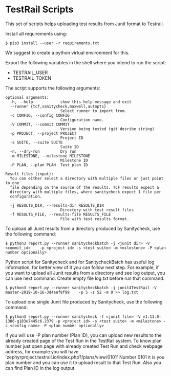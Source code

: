 
# TestRail Scripts

This set of scripts helps uploading test results from Junit format to Testrail.

Install all requirements using:

```
$ pip3 install --user -r requirements.txt
```

We suggest to create a python virtual environment for this.

Export the following variables in the shell where you intend to run the script:

- TESTRAIL\_USER
- TESTRAIL\_TOKEN

The script supports the following arguments:

```
optional arguments:
  -h, --help            show this help message and exit
  --runner {tcf,sanitycheck,maxwell,autopts}
                        Select runner to import from.
  -c CONFIG, --config CONFIG
                        Configuration name.
  -V COMMIT, --commit COMMIT
                        Version being tested (git desribe string)
  -p PROJECT, --project PROJECT
                        Project ID
  -s SUITE, --suite SUITE
                        Suite ID
  -n, --dry-run         Dry run
  -m MILESTONE, --milestone MILESTONE
                        Milestone ID
  -P PLAN, --plan PLAN  Test plan ID

Result files (input):
  You can either select a directory with multiple files or just point to one
  file depending on the source of the results. TCF results expect a
  directory with multiple files, where sanitycheck expect 1 file per
  configuration.

  -j RESULTS_DIR, --results-dir RESULTS_DIR
                        Directory with test result files
  -f RESULTS_FILE, --results-file RESULTS_FILE
                        File with test results format.
```


To upload all Junit results from a directory produced by Sanitycheck, use the following command:

```
$ python3 report.py --runner sanitycheckbatch -j <junit dir> -V <commit_id>    -p <project id> -s <test suite> -m <milestone> -P <plan number optionally>
```

Python script for Sanitycheck and for SanitycheckBatch has useful log information, for better view of it you can follow next step.
For example, if you want to upload all Junit results from a directory and see log output, you can use next command. Create empty file log.txt before run that command.

```
$ python3 report.py --runner sanitycheckbatch -j junit4TestRail -V master-2019-10-16-3d4aef8f99    -p 5 -s 52 -m 9 >> log.txt
```

To upload one single Junit file produced by Sanitycheck, use the following command:

```
$ python3 report.py --runner sanitycheck -f <junit file> -V v1.13.0-1386-g183e7445c6.2379 -p <project id> -s <test suite> -m <milestone> -c <config name> -P <plan number optionally>
```
If you will use -P plan number (Plan ID), you can upload new results to the already created page of the Test Run in the TestRail system.
To know plan number just open page with already created Test Run and check webpage address, for example you will have 'zephyrproject.testrail.io/index.php?/plans/view/0101'
Number 0101 it is you plan number and you can use it to upload result to that Test Run. Also you can find Plan ID in the log output.
